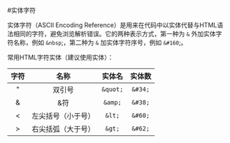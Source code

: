 #实体字符

实体字符（ASCII Encoding Reference）是用来在代码中以实体代替与HTML语法相同的字符，避免浏览解析错误。它的两种表示方式，第一种为 `&` 外加实体字符名称，例如 `&nbsp`;，第二种为 `&` 加实体字符序号，例如 `&#160`;。

常用HTML字符实体（建议使用实体）：

| 字符  | 名称              |实体名 | 实体数 |
| :---: | :--------------: | :---: | :---: |
| "     | 双引号            | `&quot;`  | `&#34;` |
| &     | &符              | `&amp;` | `&#38;` |
| <     | 左尖括号（小于号） | `&lt;` | `&#60;` |
| >     | 右尖括弧（大于号） | `&gt;` | `&#62;` |
